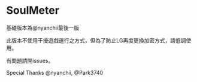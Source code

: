 # SoulMeter

基礎版本為@nyanchii最後一版

此版本不使用干擾遊戲運行之方式，但為了防止LG再度更換加密方式，請低調使用。

有問題請開issues。

Special Thanks @nyanchii, @Park3740
